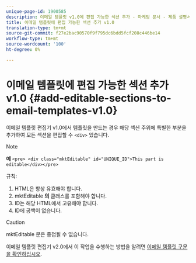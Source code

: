 ```yaml
---
unique-page-id: 1900585
description: 이메일 템플릿 v1.0에 편집 가능한 섹션 추가 - 마케팅 문서 - 제품 설명서
title: 이메일 템플릿에 편집 가능한 섹션 추가 v1.0
translation-type: tm+mt
source-git-commit: f27e2bac90570f9f795dc6bdd5fcf208c446be14
workflow-type: tm+mt
source-wordcount: '100'
ht-degree: 0%

---
```



# 이메일 템플릿에 편집 가능한 섹션 추가 v1.0 {#add-editable-sections-to-email-templates-v1.0}

이메일 템플릿 편집기 v1.0에서 템플릿을 만드는 경우 해당 섹션 주위에 특별한 부분을 추가하여 모든 섹션을 편집할 수 `<div>` 있습니다.

>[!NOTE]
>
>**예**
>`<pre> <div class="mktEditable" id="UNIQUE_ID">This part is editable</div></pre>`

규칙:

1. HTML은 항상 유효해야 합니다.
1. mktEditable **의** 클래스를 포함해야 합니다.
1. ID는 해당 HTML에서 고유해야 합니다.
1. ID에 공백이 없습니다.

>[!CAUTION]
>
>mktEditable 문은 중첩될 수 없습니다.

이메일 템플릿 편집기 v2.0에서 이 작업을 수행하는 방법을 알려면 [이메일 템플릿 구문을 확인하십시오](/help/marketo/product-docs/email-marketing/general/email-editor-2/email-template-syntax.md).
